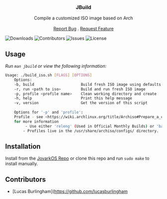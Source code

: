 <br/>
<p align="center">
  <h3 align="center">JBuild</h3>

  <p align="center">
    Compile a customized ISO image based on Arch
    <br/>
    <br/>
    <a href="https://github.com/jovarkos/jovarkos-jbuild/issues">Report Bug</a>
    .
    <a href="https://github.com/jovarkos/jovarkos-jbuild/issues">Request Feature</a>
  </p>
</p>

![Downloads](https://img.shields.io/github/downloads/jovarkos/jovarkos-jbuild/total) ![Contributors](https://img.shields.io/github/contributors/jovarkos/jovarkos-jbuild?color=dark-green) ![Issues](https://img.shields.io/github/issues/jovarkos/jovarkos-jbuild) ![License](https://img.shields.io/github/license/jovarkos/jovarkos-jbuild) 

## Usage
_Run `man jbuild` or view the following information:_
```sh
Usage: ./build_iso.sh [FLAGS] [OPTIONS]
    Options:
    -b, build                     Build fresh ISO image using defaults from the $SOURCE/profiledef.sh file
    -r, run <path to iso>         Build and run fresh ISO image
    -p, profile <profile name>    Clean working directory and create 
    -h, help                      Print this help message
    -v, version                   Get the version of this script
    
    Options for '-p' and 'profile':
    Profile - see <https://wiki.archlinux.org/title/Archiso#Prepare_a_custom_profile>
    for more information
         - Use either 'releng' (Used in Official Monthly Builds) or 'baseline' (Minimal live ​configuration) as the profile name. 
        ​- Profiles live in the /usr/share/archiso/configs/ directory.
```


## Installation
Install from the [JovarkOS Repo](https://repo.jovarkos.org/x86_64) or clone this repo and run `sudo make` to install manually.

## Contributors

- [Lucas Burlingham](https://github.com/lucasburlingham
